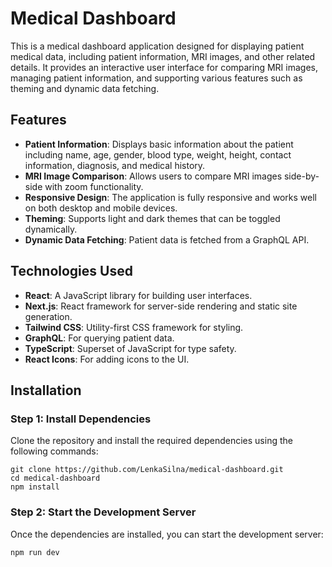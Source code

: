 # Medical Dashboard

This is a medical dashboard application designed for displaying patient medical data, including patient information, MRI images, and other related details. It provides an interactive user interface for comparing MRI images, managing patient information, and supporting various features such as theming and dynamic data fetching.

## Features

- **Patient Information**: Displays basic information about the patient including name, age, gender, blood type, weight, height, contact information, diagnosis, and medical history.
- **MRI Image Comparison**: Allows users to compare MRI images side-by-side with zoom functionality.
- **Responsive Design**: The application is fully responsive and works well on both desktop and mobile devices.
- **Theming**: Supports light and dark themes that can be toggled dynamically.
- **Dynamic Data Fetching**: Patient data is fetched from a GraphQL API.

## Technologies Used

- **React**: A JavaScript library for building user interfaces.
- **Next.js**: React framework for server-side rendering and static site generation.
- **Tailwind CSS**: Utility-first CSS framework for styling.
- **GraphQL**: For querying patient data.
- **TypeScript**: Superset of JavaScript for type safety.
- **React Icons**: For adding icons to the UI.

## Installation

### Step 1: Install Dependencies

Clone the repository and install the required dependencies using the following commands:

```
git clone https://github.com/LenkaSilna/medical-dashboard.git
cd medical-dashboard
npm install
```

### Step 2: Start the Development Server

Once the dependencies are installed, you can start the development server:

```
npm run dev
```

